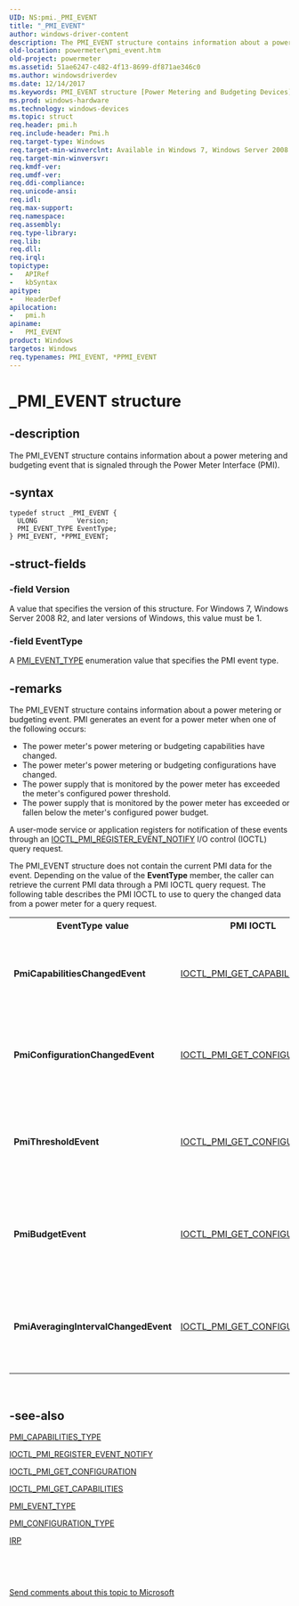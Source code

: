 ```yaml
---
UID: NS:pmi._PMI_EVENT
title: "_PMI_EVENT"
author: windows-driver-content
description: The PMI_EVENT structure contains information about a power metering and budgeting event that is signaled through the Power Meter Interface (PMI).
old-location: powermeter\pmi_event.htm
old-project: powermeter
ms.assetid: 51ae6247-c482-4f13-8699-df871ae346c0
ms.author: windowsdriverdev
ms.date: 12/14/2017
ms.keywords: PMI_EVENT structure [Power Metering and Budgeting Devices], PPMI_EVENT, pmi/PPMI_EVENT, pmi/PMI_EVENT, PowerMeterRef_8c4d0572-12b8-4e72-b52e-9aa74a22d0c1.xml, *PPMI_EVENT, _PMI_EVENT, PPMI_EVENT structure pointer [Power Metering and Budgeting Devices], PMI_EVENT, powermeter.pmi_event
ms.prod: windows-hardware
ms.technology: windows-devices
ms.topic: struct
req.header: pmi.h
req.include-header: Pmi.h
req.target-type: Windows
req.target-min-winverclnt: Available in Windows 7, Windows Server 2008 R2, and later versions of the Windows operating systems.
req.target-min-winversvr: 
req.kmdf-ver: 
req.umdf-ver: 
req.ddi-compliance: 
req.unicode-ansi: 
req.idl: 
req.max-support: 
req.namespace: 
req.assembly: 
req.type-library: 
req.lib: 
req.dll: 
req.irql: 
topictype:
-	APIRef
-	kbSyntax
apitype:
-	HeaderDef
apilocation:
-	pmi.h
apiname:
-	PMI_EVENT
product: Windows
targetos: Windows
req.typenames: PMI_EVENT, *PPMI_EVENT
---
```


# _PMI_EVENT structure


## -description


The PMI_EVENT structure contains information about a power metering and budgeting event that is signaled through the Power Meter Interface (PMI).


## -syntax


````
typedef struct _PMI_EVENT {
  ULONG          Version;
  PMI_EVENT_TYPE EventType;
} PMI_EVENT, *PPMI_EVENT;
````


## -struct-fields




### -field Version

A value that specifies the version of this structure. For Windows 7, Windows Server 2008 R2, and later versions of Windows, this value must be 1.


### -field EventType

A <a href="..\pmi\ne-pmi-pmi_event_type.md">PMI_EVENT_TYPE</a> enumeration value that specifies the PMI event type.


## -remarks


The PMI_EVENT structure contains information about a power metering or budgeting event. PMI generates an event for a power meter when one of the following occurs:
<ul>
<li>
The power meter's power metering or budgeting capabilities have changed.

</li>
<li>
The power meter's power metering or budgeting configurations have changed.

</li>
<li>
The power supply that is monitored by the power meter has exceeded the meter's configured power threshold.

</li>
<li>
The power supply that is monitored by the power meter has exceeded or fallen below the meter's configured power budget.

</li>
</ul>A user-mode service or application registers for notification of these events through an <a href="..\pmi\ni-pmi-ioctl_pmi_register_event_notify.md">IOCTL_PMI_REGISTER_EVENT_NOTIFY</a> I/O control (IOCTL) query request. 

The PMI_EVENT structure does not contain the current PMI data for the event. Depending on the value of the <b>EventType</b> member, the caller can retrieve the current PMI data through a PMI IOCTL query request. The following table describes the PMI IOCTL to use to query the changed data from a power meter for a query request.
<table>
<tr>
<th>EventType value</th>
<th>PMI IOCTL </th>
<th>I/O request packet (<a href="..\wdm\ns-wdm-_irp.md">IRP</a>)</th>
</tr>
<tr>
<td>
<b>PmiCapabilitiesChangedEvent</b>

</td>
<td>

<a href="..\pmi\ni-pmi-ioctl_pmi_get_capabilities.md">IOCTL_PMI_GET_CAPABILITIES</a>


</td>
<td>
The <b>AssociatedIrp.SystemBuffer</b> member is set to the address of an initiator-allocated buffer that contains any <a href="..\pmi\ne-pmi-pmi_capabilities_type.md">PMI_CAPABILITIES_TYPE</a> enumeration value.

</td>
</tr>
<tr>
<td>
<b>PmiConfigurationChangedEvent</b>

</td>
<td>

<a href="..\pmi\ni-pmi-ioctl_pmi_get_configuration.md">IOCTL_PMI_GET_CONFIGURATION</a>


</td>
<td>
The <b>AssociatedIrp.SystemBuffer</b> member is set to the address of an initiator-allocated buffer that contains any <a href="..\pmi\ne-pmi-pmi_configuration_type.md">PMI_CONFIGURATION_TYPE</a> enumeration value.

</td>
</tr>
<tr>
<td>
<b>PmiThresholdEvent</b>

</td>
<td>

<a href="..\pmi\ni-pmi-ioctl_pmi_get_configuration.md">IOCTL_PMI_GET_CONFIGURATION</a>


</td>
<td>
The <b>AssociatedIrp.SystemBuffer</b> member is set to the address of an initiator-allocated buffer that contains the <a href="..\pmi\ne-pmi-pmi_configuration_type.md">PMI_CONFIGURATION_TYPE</a> enumeration value or <b>PmiThresholdConfiguration</b>.

</td>
</tr>
<tr>
<td>
<b>PmiBudgetEvent</b>

</td>
<td>

<a href="..\pmi\ni-pmi-ioctl_pmi_get_configuration.md">IOCTL_PMI_GET_CONFIGURATION</a>


</td>
<td>
The <b>AssociatedIrp.SystemBuffer</b> member is set to the address of an initiator-allocated buffer that contains the <a href="..\pmi\ne-pmi-pmi_configuration_type.md">PMI_CONFIGURATION_TYPE</a> enumeration value or <b>PmiBudgetConfiguration</b>.

</td>
</tr>
<tr>
<td>
<b>PmiAveragingIntervalChangedEvent</b>

</td>
<td>

<a href="..\pmi\ni-pmi-ioctl_pmi_get_configuration.md">IOCTL_PMI_GET_CONFIGURATION</a>


</td>
<td>
The <b>AssociatedIrp.SystemBuffer</b> member is set to the address of an initiator-allocated buffer that contains the <a href="..\pmi\ne-pmi-pmi_configuration_type.md">PMI_CONFIGURATION_TYPE</a> enumeration value or <b>PmiMeasurementConfiguration</b>.

</td>
</tr>
</table> 



## -see-also

<a href="..\pmi\ne-pmi-pmi_capabilities_type.md">PMI_CAPABILITIES_TYPE</a>

<a href="..\pmi\ni-pmi-ioctl_pmi_register_event_notify.md">IOCTL_PMI_REGISTER_EVENT_NOTIFY</a>

<a href="..\pmi\ni-pmi-ioctl_pmi_get_configuration.md">IOCTL_PMI_GET_CONFIGURATION</a>

<a href="..\pmi\ni-pmi-ioctl_pmi_get_capabilities.md">IOCTL_PMI_GET_CAPABILITIES</a>

<a href="..\pmi\ne-pmi-pmi_event_type.md">PMI_EVENT_TYPE</a>

<a href="..\pmi\ne-pmi-pmi_configuration_type.md">PMI_CONFIGURATION_TYPE</a>

<a href="..\wdm\ns-wdm-_irp.md">IRP</a>

 

 

<a href="mailto:wsddocfb@microsoft.com?subject=Documentation%20feedback [powermeter\powermeter]:%20PMI_EVENT structure%20 RELEASE:%20(12/14/2017)&amp;body=%0A%0APRIVACY STATEMENT%0A%0AWe use your feedback to improve the documentation. We don't use your email address for any other purpose, and we'll remove your email address from our system after the issue that you're reporting is fixed. While we're working to fix this issue, we might send you an email message to ask for more info. Later, we might also send you an email message to let you know that we've addressed your feedback.%0A%0AFor more info about Microsoft's privacy policy, see http://privacy.microsoft.com/en-us/default.aspx." title="Send comments about this topic to Microsoft">Send comments about this topic to Microsoft</a>

